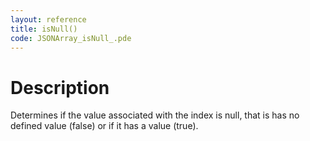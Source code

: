 ```yaml
---
layout: reference
title: isNull()
code: JSONArray_isNull_.pde
---
```


# Description

Determines if the value associated with the index is null, that is has no defined value (false) or if it has a value (true).

